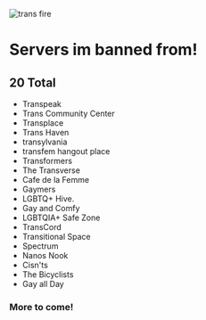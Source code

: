 ![trans fire](https://user-images.githubusercontent.com/132633171/236716104-3f9021ab-298d-499a-a507-4589bd375eab.png)

# Servers im banned from!
## **20** Total
- Transpeak
- Trans Community Center
- Transplace
- Trans Haven
- transylvania
- transfem hangout place
- Transformers
- The Transverse
- Cafe de la Femme
- Gaymers
- LGBTQ+ Hive.
- Gay and Comfy
- LGBTQIA+ Safe Zone
- TransCord
- Transitional Space
- Spectrum
- Nanos Nook
- Cisn'ts
- The Bicyclists
- Gay all Day

### **More to come!**
